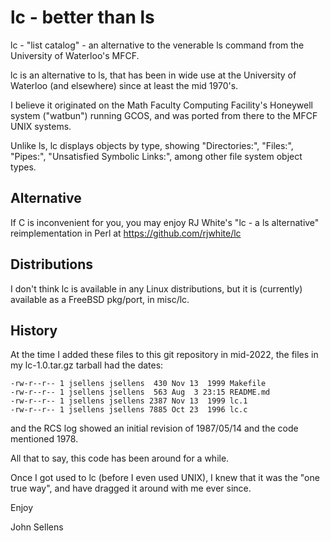 # lc - better than ls

lc - "list catalog" - an alternative to the venerable ls command from
the University of Waterloo's MFCF.

lc is an alternative to ls, that has been in wide use at the
University of Waterloo (and elsewhere) since at least the
mid 1970's.

I believe it originated on the Math Faculty Computing Facility's
Honeywell system ("watbun") running GCOS, and was ported from
there to the MFCF UNIX systems.

Unlike ls, lc displays objects by type, showing "Directories:",
"Files:", "Pipes:", "Unsatisfied Symbolic Links:", among other
file system object types.

## Alternative

If C is inconvenient for you, you may enjoy RJ White's
"lc - a ls alternative" reimplementation in Perl at
https://github.com/rjwhite/lc

## Distributions

I don't think lc is available in any Linux distributions,
but it is (currently) available as a FreeBSD pkg/port,
in misc/lc.

## History

At the time I added these files to this git repository in
mid-2022, the files in my lc-1.0.tar.gz tarball had the dates:

```
-rw-r--r-- 1 jsellens jsellens  430 Nov 13  1999 Makefile
-rw-r--r-- 1 jsellens jsellens  563 Aug  3 23:15 README.md
-rw-r--r-- 1 jsellens jsellens 2387 Nov 13  1999 lc.1
-rw-r--r-- 1 jsellens jsellens 7885 Oct 23  1996 lc.c
```

and the RCS log showed an initial revision of 1987/05/14
and the code mentioned 1978.

All that to say, this code has been around for a while.

Once I got used to lc (before I even used UNIX), I knew that
it was the "one true way", and have dragged it around with
me ever since.

Enjoy

John Sellens

